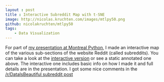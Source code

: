 ```yaml
---
layout : post
title : Interactive Subreddit Map with t-SNE
image: http://nicolas.kruchten.com/images/mtlpy50.png
github: nicolakruchten/mtlpy50
tags:
    - Data Visualization
---
```


For part of [my presentation at Montreal Python][pres], I made an interactive map of the various sub-sections of the website Reddit (called subreddits). You can take a look at the [interactive version][iv] or see a static annotated one above. The interactive one includes basic info on how I made it and full details are in the presentation. I got some nice comments in the [/r/DataIsBeautiful subreddit post][re]


[pres]: http://nicolas.kruchten.com/content/2014/12/mtlpy50
[iv]: http://nicolas.kruchten.com/mtlpy50/subreddit_map.html
[re]: http://www.reddit.com/r/dataisbeautiful/comments/2o5qbu/interactive_subreddit_map_with_tsne_oc/
